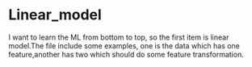 # Linear_model
I want to learn the ML from bottom to top, so the first item is linear model.The file include some examples, one is the data which has one feature,another has two which should do some feature transformation.
